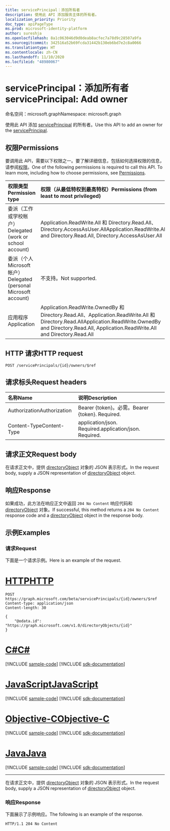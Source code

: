```yaml
---
title: servicePrincipal：添加所有者
description: 使用此 API 添加服务主体的所有者。
localization_priority: Priority
doc_type: apiPageType
ms.prod: microsoft-identity-platform
author: sureshja
ms.openlocfilehash: 8a1c063046d9d0deab8acfec7a78d9c28507a9fa
ms.sourcegitcommit: 342516a52b69fcda31442b130eb6bd7e2c8a0066
ms.translationtype: HT
ms.contentlocale: zh-CN
ms.lasthandoff: 11/10/2020
ms.locfileid: "48980067"
---
```

# <a name="serviceprincipal-add-owner"></a><span data-ttu-id="134ae-103">servicePrincipal：添加所有者</span><span class="sxs-lookup"><span data-stu-id="134ae-103">servicePrincipal: Add owner</span></span>

<span data-ttu-id="134ae-104">命名空间：microsoft.graph</span><span class="sxs-lookup"><span data-stu-id="134ae-104">Namespace: microsoft.graph</span></span>

<span data-ttu-id="134ae-105">使用此 API 添加 [servicePrincipal](../resources/serviceprincipal.md) 的所有者。</span><span class="sxs-lookup"><span data-stu-id="134ae-105">Use this API to add an owner for the [servicePrincipal](../resources/serviceprincipal.md).</span></span>

## <a name="permissions"></a><span data-ttu-id="134ae-106">权限</span><span class="sxs-lookup"><span data-stu-id="134ae-106">Permissions</span></span>
<span data-ttu-id="134ae-p101">要调用此 API，需要以下权限之一。要了解详细信息，包括如何选择权限的信息，请参阅[权限](/graph/permissions-reference)。</span><span class="sxs-lookup"><span data-stu-id="134ae-p101">One of the following permissions is required to call this API. To learn more, including how to choose permissions, see [Permissions](/graph/permissions-reference).</span></span>

|<span data-ttu-id="134ae-109">权限类型</span><span class="sxs-lookup"><span data-stu-id="134ae-109">Permission type</span></span>      | <span data-ttu-id="134ae-110">权限（从最低特权到最高特权）</span><span class="sxs-lookup"><span data-stu-id="134ae-110">Permissions (from least to most privileged)</span></span>              |
|:--------------------|:---------------------------------------------------------|
|<span data-ttu-id="134ae-111">委派（工作或学校帐户）</span><span class="sxs-lookup"><span data-stu-id="134ae-111">Delegated (work or school account)</span></span> |  <span data-ttu-id="134ae-112">Application.ReadWrite.All 和 Directory.Read.All、Directory.AccessAsUser.All</span><span class="sxs-lookup"><span data-stu-id="134ae-112">Application.ReadWrite.All and Directory.Read.All, Directory.AccessAsUser.All</span></span>    |
|<span data-ttu-id="134ae-113">委派（个人 Microsoft 帐户）</span><span class="sxs-lookup"><span data-stu-id="134ae-113">Delegated (personal Microsoft account)</span></span> | <span data-ttu-id="134ae-114">不支持。</span><span class="sxs-lookup"><span data-stu-id="134ae-114">Not supported.</span></span>    |
|<span data-ttu-id="134ae-115">应用程序</span><span class="sxs-lookup"><span data-stu-id="134ae-115">Application</span></span> | <span data-ttu-id="134ae-116">Application.ReadWrite.OwnedBy 和 Directory.Read.All、Application.ReadWrite.All 和 Directory.Read.All</span><span class="sxs-lookup"><span data-stu-id="134ae-116">Application.ReadWrite.OwnedBy and Directory.Read.All, Application.ReadWrite.All and Directory.Read.All</span></span> |

## <a name="http-request"></a><span data-ttu-id="134ae-117">HTTP 请求</span><span class="sxs-lookup"><span data-stu-id="134ae-117">HTTP request</span></span>
<!-- { "blockType": "ignored" } -->
```http
POST /servicePrincipals/{id}/owners/$ref

```
## <a name="request-headers"></a><span data-ttu-id="134ae-118">请求标头</span><span class="sxs-lookup"><span data-stu-id="134ae-118">Request headers</span></span>
| <span data-ttu-id="134ae-119">名称</span><span class="sxs-lookup"><span data-stu-id="134ae-119">Name</span></span>       | <span data-ttu-id="134ae-120">说明</span><span class="sxs-lookup"><span data-stu-id="134ae-120">Description</span></span>|
|:-----------|:----------|
| <span data-ttu-id="134ae-121">Authorization</span><span class="sxs-lookup"><span data-stu-id="134ae-121">Authorization</span></span> | <span data-ttu-id="134ae-p102">Bearer {token}。必需。</span><span class="sxs-lookup"><span data-stu-id="134ae-p102">Bearer {token}. Required.</span></span>  |
| <span data-ttu-id="134ae-124">Content-Type</span><span class="sxs-lookup"><span data-stu-id="134ae-124">Content-Type</span></span> | <span data-ttu-id="134ae-p103">application/json. Required.</span><span class="sxs-lookup"><span data-stu-id="134ae-p103">application/json. Required.</span></span> |

## <a name="request-body"></a><span data-ttu-id="134ae-127">请求正文</span><span class="sxs-lookup"><span data-stu-id="134ae-127">Request body</span></span>
<span data-ttu-id="134ae-128">在请求正文中，提供 [directoryObject](../resources/directoryobject.md) 对象的 JSON 表示形式。</span><span class="sxs-lookup"><span data-stu-id="134ae-128">In the request body, supply a JSON representation of [directoryObject](../resources/directoryobject.md) object.</span></span>

## <a name="response"></a><span data-ttu-id="134ae-129">响应</span><span class="sxs-lookup"><span data-stu-id="134ae-129">Response</span></span>

<span data-ttu-id="134ae-130">如果成功，此方法在响应正文中返回 `204 No Content` 响应代码和 [directoryObject](../resources/directoryobject.md) 对象。</span><span class="sxs-lookup"><span data-stu-id="134ae-130">If successful, this method returns a `204 No Content` response code and a [directoryObject](../resources/directoryobject.md) object in the response body.</span></span>

## <a name="examples"></a><span data-ttu-id="134ae-131">示例</span><span class="sxs-lookup"><span data-stu-id="134ae-131">Examples</span></span>
### <a name="request"></a><span data-ttu-id="134ae-132">请求</span><span class="sxs-lookup"><span data-stu-id="134ae-132">Request</span></span>
<span data-ttu-id="134ae-133">下面是一个请求示例。</span><span class="sxs-lookup"><span data-stu-id="134ae-133">Here is an example of the request.</span></span>


# <a name="http"></a>[<span data-ttu-id="134ae-134">HTTP</span><span class="sxs-lookup"><span data-stu-id="134ae-134">HTTP</span></span>](#tab/http)
<!-- {
  "blockType": "request",
  "name": "create_directoryobject_from_serviceprincipal"
}-->
```http
POST https://graph.microsoft.com/beta/servicePrincipals/{id}/owners/$ref
Content-type: application/json
Content-length: 30

{
    "@odata.id": "https://graph.microsoft.com/v1.0/directoryObjects/{id}"
}
```
# <a name="c"></a>[<span data-ttu-id="134ae-135">C#</span><span class="sxs-lookup"><span data-stu-id="134ae-135">C#</span></span>](#tab/csharp)
[!INCLUDE [sample-code](../includes/snippets/csharp/create-directoryobject-from-serviceprincipal-csharp-snippets.md)]
[!INCLUDE [sdk-documentation](../includes/snippets/snippets-sdk-documentation-link.md)]

# <a name="javascript"></a>[<span data-ttu-id="134ae-136">JavaScript</span><span class="sxs-lookup"><span data-stu-id="134ae-136">JavaScript</span></span>](#tab/javascript)
[!INCLUDE [sample-code](../includes/snippets/javascript/create-directoryobject-from-serviceprincipal-javascript-snippets.md)]
[!INCLUDE [sdk-documentation](../includes/snippets/snippets-sdk-documentation-link.md)]

# <a name="objective-c"></a>[<span data-ttu-id="134ae-137">Objective-C</span><span class="sxs-lookup"><span data-stu-id="134ae-137">Objective-C</span></span>](#tab/objc)
[!INCLUDE [sample-code](../includes/snippets/objc/create-directoryobject-from-serviceprincipal-objc-snippets.md)]
[!INCLUDE [sdk-documentation](../includes/snippets/snippets-sdk-documentation-link.md)]

# <a name="java"></a>[<span data-ttu-id="134ae-138">Java</span><span class="sxs-lookup"><span data-stu-id="134ae-138">Java</span></span>](#tab/java)
[!INCLUDE [sample-code](../includes/snippets/java/create-directoryobject-from-serviceprincipal-java-snippets.md)]
[!INCLUDE [sdk-documentation](../includes/snippets/snippets-sdk-documentation-link.md)]

---


<span data-ttu-id="134ae-139">在请求正文中，提供 [directoryObject](../resources/directoryobject.md) 对象的 JSON 表示形式。</span><span class="sxs-lookup"><span data-stu-id="134ae-139">In the request body, supply a JSON representation of [directoryObject](../resources/directoryobject.md) object.</span></span>
### <a name="response"></a><span data-ttu-id="134ae-140">响应</span><span class="sxs-lookup"><span data-stu-id="134ae-140">Response</span></span>
<span data-ttu-id="134ae-141">下面展示了示例响应。</span><span class="sxs-lookup"><span data-stu-id="134ae-141">The following is an example of the response.</span></span>

<!-- {
  "blockType": "response",
  "truncated": true,
  "@odata.type": "microsoft.graph.directoryObject"
} -->
```http
HTTP/1.1 204 No Content
```

<!-- uuid: 8fcb5dbc-d5aa-4681-8e31-b001d5168d79
2015-10-25 14:57:30 UTC -->
<!--
{
  "type": "#page.annotation",
  "description": "Create owner",
  "keywords": "",
  "section": "documentation",
  "tocPath": "",
  "suppressions": [
  ]
}
-->

